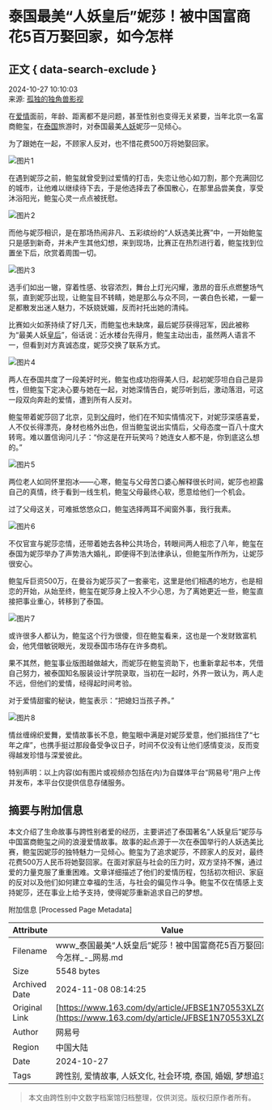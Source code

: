 # 泰国最美“人妖皇后”妮莎！被中国富商花5百万娶回家，如今怎样

## 正文 { data-search-exclude }


2024-10-27 10:10:03  
来源: [孤独的独角兽影视](https://www.163.com/dy/media/T1664975465307.html)

在[爱情](https://ent.163.com/keywords/7/3/723160c5/1.html)面前，年龄、距离都不是问题，甚至性别也变得无关紧要，当年北京一名富商鲍玺，在[泰国](https://ent.163.com/keywords/6/f/6cf056fd/1.html)旅游时，对泰国最美[人妖](https://ent.163.com/keywords/4/b/4eba5996/1.html)妮莎一见倾心。

为了跟她在一起，不顾家人反对，也不惜花费500万将她娶回家。

![图片1](https://nimg.ws.126.net/?url=http%3A%2F%2Fdingyue.ws.126.net%2F2024%2F1025%2Fd8b3e9f3j00slwh4z000md000fe008pp.jpg&thumbnail=660x2147483647&quality=80&type=jpg)

在遇到妮莎之前，鲍玺就曾受到过爱情的打击，失恋让他心如刀割，那个充满回忆的城市，让他难以继续待下去，于是他选择去了泰国散心，在那里品尝美食，享受沐浴阳光，鲍玺心灵一点点被抚慰。

![图片2](https://nimg.ws.126.net/?url=http%3A%2F%2Fdingyue.ws.126.net%2F2024%2F1025%2F5b3ec971j00slwh54000rd000d000bep.jpg&thumbnail=660x2147483647&quality=80&type=jpg)

而他与妮莎相识，是在那场热闹非凡、五彩缤纷的“人妖选美比赛”中，一开始鲍玺只是感到新奇，并未产生其他幻想，来到现场，比赛正在热烈进行着，鲍玺找到位置坐下后，欣赏着周围一切。

![图片3](https://nimg.ws.126.net/?url=http%3A%2F%2Fdingyue.ws.126.net%2F2024%2F1025%2Fd95a399aj00slwh5a000td000fe009cp.jpg&thumbnail=660x2147483647&quality=80&type=jpg)

选手们如出一辙，穿着性感、妆容浓烈，舞台上灯光闪耀，激昂的音乐点燃整场气氛，直到妮莎出现，让鲍玺目不转睛，她是那么与众不同，一袭白色长裙，一颦一足都散发出迷人魅力，不妖娆妩媚，反而衬托出她的清纯。

比赛如火如荼持续了好几天，而鲍玺也未缺席，最后妮莎获得冠军，因此被称为“最美人妖[皇后](https://ent.163.com/keywords/7/8/7687540e/1.html)”，俗话说：近水楼台先得月，鲍玺主动出击，虽然两人语言不一，但看到对方真诚态度，妮莎交换了联系方式。

![图片4](https://nimg.ws.126.net/?url=http%3A%2F%2Fdingyue.ws.126.net%2F2024%2F1025%2Ff976b421j00slwh5i000zd000fe00hup.jpg&thumbnail=660x2147483647&quality=80&type=jpg)

两人在泰国共度了一段美好时光，鲍玺也成功抱得美人归，起初妮莎坦白自己是异性，但鲍玺下定决心要与她在一起，对她深情告白，妮莎听到后，激动落泪，可这一段双向奔赴的爱情，遭到所有人反对。

鲍玺带着妮莎回了北京，见到[父母](https://ent.163.com/keywords/7/3/72366bcd/1.html)时，他们在不知实情情况下，对妮莎深感喜爱，人不仅长得漂亮，身材也格外出色，但当鲍玺说出实情后，父母态度一百八十度大转弯。难以置信询问儿子：“你这是在开玩笑吗？她连女人都不是，你到底这么想的。”

![图片5](https://nimg.ws.126.net/?url=http%3A%2F%2Fdingyue.ws.126.net%2F2024%2F1025%2F5010cad3j00slwh5n000rd000fe009vp.jpg&thumbnail=660x2147483647&quality=80&type=jpg)

两位老人如同怀里抱冰——心寒，鲍玺与父母苦口婆心解释很长时间，妮莎也袒露自己的真情，终于看到一线生机，鲍玺父母最终心软，愿意给他们一个机会。

过了父母这关，可难抵悠悠众口，鲍玺选择两耳不闻窗外事，我行我素。

![图片6](https://nimg.ws.126.net/?url=http%3A%2F%2Fdingyue.ws.126.net%2F2024%2F1025%2F7d19eff7j00slwh5t000dd000fe007xp.jpg&thumbnail=660x2147483647&quality=80&type=jpg)

不仅官宣与妮莎恋情，还带着她去各种公共场合，转眼间两人相恋了八年，鲍玺在泰国为妮莎举办了声势浩大婚礼，即便得不到法律承认，但鲍玺所作所为，让妮莎很安心。

鲍玺斥巨资500万，在曼谷为妮莎买了一套豪宅，这里是他们相遇的地方，也是相恋的开始，从始至终，鲍玺在妮莎身上投入不少心思，为了离她更近一些，鲍玺直接把事业重心，转移到了泰国。

![图片7](https://nimg.ws.126.net/?url=http%3A%2F%2Fdingyue.ws.126.net%2F2024%2F1025%2Fb4b76196j00slwh5y0010d000fe008vp.jpg&thumbnail=660x2147483647&quality=80&type=jpg)

或许很多人都认为，鲍玺这个行为很傻，但在鲍玺看来，这也是一个发财致富机会，他凭借敏锐眼光，发现泰国市场存在许多商机。

果不其然，鲍玺事业版图越做越大，而妮莎在鲍玺资助下，也重新拿起书本，凭借自己努力，被泰国知名服装设计学院录取，当初在一起时，外界一致认为，两人走不远，但他们的爱情，经得起时间考验。

对于爱情甜蜜的秘诀，鲍玺表示：“把媳妇当孩子养。”

![图片8](https://nimg.ws.126.net/?url=http%3A%2F%2Fdingyue.ws.126.net%2F2024%2F1025%2fe058c39bj00slwh68000qd000d5009up.jpg&thumbnail=660x2147483647&quality=80&type=jpg)

情丝缠绵织爱舞，爱情故事长不息，鲍玺眼中满是对妮莎爱意，他们抵挡住了“七年之痒”，也携手挺过那段备受争议日子，时间不仅没有让他们感情变淡，反而变得越发珍惜与深爱彼此。

特别声明：以上内容(如有图片或视频亦包括在内)为自媒体平台“网易号”用户上传并发布，本平台仅提供信息存储服务。

## 摘要与附加信息

<!-- tcd_abstract -->
本文介绍了生命故事与跨性别者爱的经历，主要讲述了泰国著名“人妖皇后”妮莎与中国富商鲍玺之间的浪漫爱情故事。故事的起点源于一次在泰国举行的人妖选美比赛，鲍玺因妮莎的独特魅力一见倾心。鲍玺为了追求妮莎，不顾家人的反对，最终花费500万人民币将她娶回家。在面对家庭与社会的压力时，双方坚持不懈，通过爱的力量克服了重重困难。文章详细描述了他们的爱情历程，包括初次相识、家庭的反对以及他们如何建立幸福的生活，与社会的偏见作斗争。鲍玺不仅在情感上支持妮莎，还在事业上给予支持，使得妮莎重新追求自己的梦想。
<!-- tcd_abstract_end -->

附加信息 [Processed Page Metadata]

| Attribute       | Value                                  |
|-----------------|----------------------------------------|
| Filename        | www_泰国最美“人妖皇后”妮莎！被中国富商花5百万娶回家，如今怎样_-_网易.md                             |
| Size            | 5548 bytes                           |
| Archived Date   | 2024-11-08 08:14:25                             |
| Original Link   | [https://www.163.com/dy/article/JFBSE1N70553XLZG.html](https://www.163.com/dy/article/JFBSE1N70553XLZG.html)                       |
| Author          | 网易号                               |
| Region          | 中国大陆                               |
| Date            | 2024-10-27                                 |
| Tags            | 跨性别, 爱情故事, 人妖文化, 社会环境, 泰国, 婚姻, 梦想追求                                 |
>
> 本文由跨性别中文数字档案馆归档整理，仅供浏览。版权归原作者所有。
>